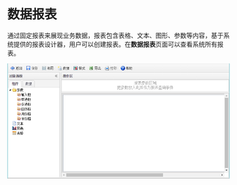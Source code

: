 # 数据报表

通过固定报表来展现业务数据，报表包含表格、文本、图形、参数等内容，基于系统提供的报表设计器，用户可以创建报表。在**数据报表**页面可以查看系统所有报表。

![](/assets/import41.png)

